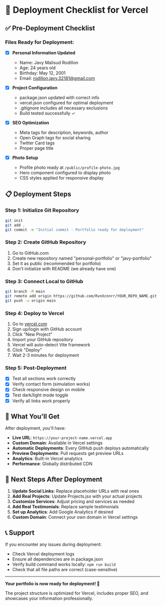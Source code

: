 # 🚀 Deployment Checklist for Vercel

## ✅ Pre-Deployment Checklist

### Files Ready for Deployment:
- [x] **Personal Information Updated**
  - Name: Javy Malisud Rodillon
  - Age: 24 years old
  - Birthday: May 12, 2001
  - Email: rodillon.javy.32181@gmail.com

- [x] **Project Configuration**
  - package.json updated with correct info
  - vercel.json configured for optimal deployment
  - .gitignore includes all necessary exclusions
  - Build tested successfully ✓

- [x] **SEO Optimization**
  - Meta tags for description, keywords, author
  - Open Graph tags for social sharing
  - Twitter Card tags
  - Proper page title

- [x] **Photo Setup**
  - Profile photo ready at `/public/profile-photo.jpg`
  - Hero component configured to display photo
  - CSS styles applied for responsive display

## 📋 Deployment Steps

### Step 1: Initialize Git Repository
```bash
git init
git add .
git commit -m "Initial commit - Portfolio ready for deployment"
```

### Step 2: Create GitHub Repository
1. Go to GitHub.com
2. Create new repository named "personal-portfolio" or "javy-portfolio"
3. Set it as public (recommended for portfolio)
4. Don't initialize with README (we already have one)

### Step 3: Connect Local to GitHub
```bash
git branch -M main
git remote add origin https://github.com/RvnXcnnrr/YOUR_REPO_NAME.git
git push -u origin main
```

### Step 4: Deploy to Vercel
1. Go to [vercel.com](https://vercel.com)
2. Sign up/login with GitHub account
3. Click "New Project"
4. Import your GitHub repository
5. Vercel will auto-detect Vite framework
6. Click "Deploy"
7. Wait 2-3 minutes for deployment

### Step 5: Post-Deployment
- [x] Test all sections work correctly
- [x] Verify contact form (simulation works)
- [x] Check responsive design on mobile
- [x] Test dark/light mode toggle
- [x] Verify all links work properly

## 🔗 What You'll Get

After deployment, you'll have:
- **Live URL**: `https://your-project-name.vercel.app`
- **Custom Domain**: Available in Vercel settings
- **Automatic Deployments**: Every GitHub push deploys automatically
- **Preview Deployments**: Pull requests get preview URLs
- **Analytics**: Built-in Vercel analytics
- **Performance**: Globally distributed CDN

## 🎯 Next Steps After Deployment

1. **Update Social Links**: Replace placeholder URLs with real ones
2. **Add Real Projects**: Update Projects.jsx with your actual projects
3. **Customize Services**: Adjust pricing and services as needed
4. **Add Real Testimonials**: Replace sample testimonials
5. **Set up Analytics**: Add Google Analytics if desired
6. **Custom Domain**: Connect your own domain in Vercel settings

## 📞 Support

If you encounter any issues during deployment:
- Check Vercel deployment logs
- Ensure all dependencies are in package.json
- Verify build command works locally: `npm run build`
- Check that all file paths are correct (case-sensitive)

---

**Your portfolio is now ready for deployment! 🎉**

The project structure is optimized for Vercel, includes proper SEO, and showcases your information professionally.
